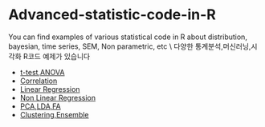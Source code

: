# Advanced-statistic-code-in-R
You can find  examples of various statistical code in R about distribution, bayesian, time series, SEM, Non parametric, etc \ 
다양한 통계분석,머신러닝,시각화 R코드 예제가 있습니다


- [t-test,ANOVA](https://github.com/kim-taehee/Advanced-statistic-code-in-R/blob/master/t-test%20%26%20ANOVA)
- [Correlation](https://github.com/kim-taehee/Advanced-statistic-code-in-R/blob/master/cor.R)
- [Linear Regression](https://github.com/kim-taehee/Advanced-statistic-code-in-R/blob/master/LinearRegression.R)
- [Non Linear Regression](https://github.com/kim-taehee/Advanced-statistic-code-in-R/blob/master/Non_LinearRegression.R)
- [PCA,LDA,FA](https://github.com/kim-taehee/Advanced-statistic-code-in-R/blob/master/PCA%2CDiscriminant_Analysis%2CFactor.R)
- [Clustering,Ensemble](https://github.com/kim-taehee/Advanced-statistic-code-in-R/blob/master/Clustering,Ensemble.R)
